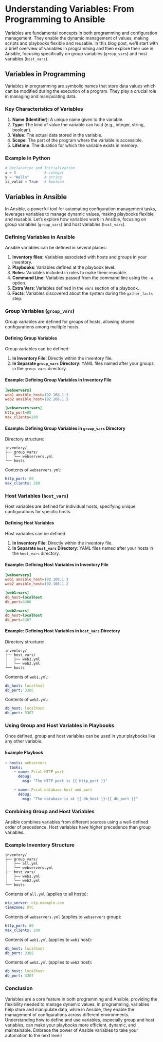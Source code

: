 # Understanding Variables: From Programming to Ansible

Variables are fundamental concepts in both programming and configuration management. They enable the dynamic management of values, making scripts and playbooks flexible and reusable. In this blog post, we’ll start with a brief overview of variables in programming and then explore their use in Ansible, focusing specifically on group variables (`group_vars`) and host variables (`host_vars`).

## Variables in Programming

Variables in programming are symbolic names that store data values which can be modified during the execution of a program. They play a crucial role in managing and manipulating data.

### Key Characteristics of Variables

1. **Name (Identifier)**: A unique name given to the variable.
2. **Type**: The kind of value the variable can hold (e.g., integer, string, boolean).
3. **Value**: The actual data stored in the variable.
4. **Scope**: The part of the program where the variable is accessible.
5. **Lifetime**: The duration for which the variable exists in memory.

### Example in Python

```python
# Declaration and Initialization
x = 5             # integer
y = "Hello"       # string
is_valid = True   # boolean
```

## Variables in Ansible

In Ansible, a powerful tool for automating configuration management tasks, leverages variables to manage dynamic values, making playbooks flexible and reusable. Let’s explore how variables work in Ansible, focusing on group variables (`group_vars`) and host variables (`host_vars`).

### Defining Variables in Ansible

Ansible variables can be defined in several places:

1. **Inventory files**: Variables associated with hosts and groups in your inventory.
2. **Playbooks**: Variables defined at the playbook level.
3. **Roles**: Variables included in roles to make them reusable.
4. **Command Line**: Variables passed from the command line using the `-e` option.
5. **Extra Vars**: Variables defined in the `vars` section of a playbook.
6. **Facts**: Variables discovered about the system during the `gather_facts` step.

### Group Variables (`group_vars`)

Group variables are defined for groups of hosts, allowing shared configurations among multiple hosts.

#### Defining Group Variables

Group variables can be defined:

1. **In Inventory File**: Directly within the inventory file.
2. **In Separate `group_vars` Directory**: YAML files named after your groups in the `group_vars` directory.

#### Example: Defining Group Variables in Inventory File

```ini
[webservers]
web1 ansible_host=192.168.1.1
web2 ansible_host=192.168.1.2

[webservers:vars]
http_port=80
max_clients=200
```

#### Example: Defining Group Variables in `group_vars` Directory

Directory structure:

```
inventory/
├── group_vars/
│   └── webservers.yml
└── hosts
```

Contents of `webservers.yml`:

```yaml
http_port: 80
max_clients: 200
```

### Host Variables (`host_vars`)

Host variables are defined for individual hosts, specifying unique configurations for specific hosts.

#### Defining Host Variables

Host variables can be defined:

1. **In Inventory File**: Directly within the inventory file.
2. **In Separate `host_vars` Directory**: YAML files named after your hosts in the `host_vars` directory.

#### Example: Defining Host Variables in Inventory File

```ini
[webservers]
web1 ansible_host=192.168.1.1
web2 ansible_host=192.168.1.2

[web1:vars]
db_host=localhost
db_port=3306

[web2:vars]
db_host=localhost
db_port=3307
```

#### Example: Defining Host Variables in `host_vars` Directory

Directory structure:

```
inventory/
├── host_vars/
│   ├── web1.yml
│   └── web2.yml
└── hosts
```

Contents of `web1.yml`:

```yaml
db_host: localhost
db_port: 3306
```

Contents of `web2.yml`:

```yaml
db_host: localhost
db_port: 3307
```

### Using Group and Host Variables in Playbooks

Once defined, group and host variables can be used in your playbooks like any other variable.

#### Example Playbook

```yaml
- hosts: webservers
  tasks:
    - name: Print HTTP port
      debug:
        msg: "The HTTP port is {{ http_port }}"

    - name: Print database host and port
      debug:
        msg: "The database is at {{ db_host }}:{{ db_port }}"
```

### Combining Group and Host Variables

Ansible combines variables from different sources using a well-defined order of precedence. Host variables have higher precedence than group variables.

### Example Inventory Structure

```
inventory/
├── group_vars/
│   ├── all.yml
│   └── webservers.yml
├── host_vars/
│   ├── web1.yml
│   └── web2.yml
└── hosts
```

Contents of `all.yml` (applies to all hosts):

```yaml
ntp_server: ntp.example.com
timezone: UTC
```

Contents of `webservers.yml` (applies to `webservers` group):

```yaml
http_port: 80
max_clients: 200
```

Contents of `web1.yml` (applies to `web1` host):

```yaml
db_host: localhost
db_port: 3306
```

Contents of `web2.yml` (applies to `web2` host):

```yaml
db_host: localhost
db_port: 3307
```

### Conclusion

Variables are a core feature in both programming and Ansible, providing the flexibility needed to manage dynamic values. In programming, variables help store and manipulate data, while in Ansible, they enable the management of configurations across different environments. Understanding how to define and use variables, especially group and host variables, can make your playbooks more efficient, dynamic, and maintainable. Embrace the power of Ansible variables to take your automation to the next level!
